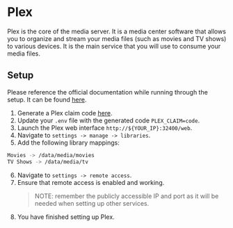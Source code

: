 # Plex

Plex is the core of the media server. It is a media center software that allows you to organize and stream your media files (such as movies and TV shows) to various devices. It is the main service that you will use to consume your media files.

## Setup

Please reference the official documentation while running through the setup. It can be found [here](https://support.plex.tv/articles/categories/plex-media-server/).

1. Generate a Plex claim code [here](https://www.plex.tv/claim/).
2. Update your `.env` file with the generated code `PLEX_CLAIM=code`.
3. Launch the Plex web interface `http://${YOUR_IP}:32400/web`.
4. Navigate to `settings -> manage -> libraries`.
5. Add the following library mappings:

```sh
Movies -> /data/media/movies
TV Shows -> /data/media/tv
```

6. Navigate to `settings -> remote access`.
7. Ensure that remote access is enabled and working.
   > NOTE: remember the publicly accessible IP and port as it will be needed when setting up other services.
8. You have finished setting up Plex.
